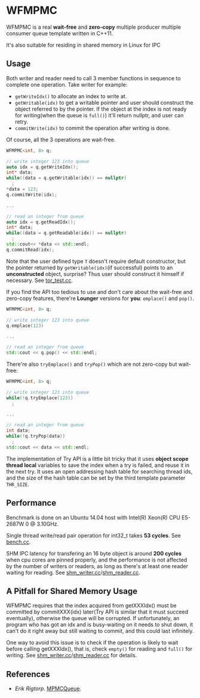 # WFMPMC
WFMPMC is a real **wait-free** and **zero-copy** multiple producer multiple consumer queue template written in C++11.

It's also suitable for residing in shared memory in Linux for IPC

## Usage
Both writer and reader need to call 3 member functions in sequence to complete one operation. Take writer for example: 
- `getWriteIdx()` to allocate an  index to write at. 
- `getWritable(idx)` to get a writable pointer and user should construct the object referred to by the pointer. If the object at the index is not ready for writing(when the queue is `full()`) it'll return nullptr, and user can retry.
- `commitWrite(idx)` to commit the operation after writing is done.
  
Of course, all the 3 operations are wait-free.
```c++
WFMPMC<int, 8> q;

// write integer 123 into queue
auto idx = q.getWriteIdx();
int* data;
while((data = q.getWritable(idx)) == nullptr)
  ;
*data = 123;
q.commitWrite(idx);

...

// read an integer from queue
auto idx = q.getReadIdx();
int* data;
while((data = q.getReadable(idx)) == nullptr)
  ;
std::cout<< *data << std::endl;
q.commitRead(idx);
```
Note that the user defined type `T` doesn't require default constructor, but the pointer returned by `getWritable(idx)`(if successful) points to an **unconstructed** object, surprise? Thus user should construct it himself if necessary. See [tor_test.cc](https://github.com/MengRao/WFMPMC/blob/master/test/tor_test.cc).

If you find the API too tedious to use and don't care about the wait-free and zero-copy features, there're **Lounger** versions for **you**: `emplace()` and `pop()`.
```c++
WFMPMC<int, 8> q;

// write integer 123 into queue
q.emplace(123)

...

// read an integer from queue
std::cout << q.pop() << std::endl;
```
There're also `tryEmplace()` and `tryPop()` which are not zero-copy but wait-free:
```c++
WFMPMC<int, 8> q;

// write integer 123 into queue
while(!q.tryEmplace(123))
  ;

...

// read an integer from queue
int data;
while(!q.tryPop(data))
  ;
std::cout << data << std::endl;
```
The implementation of Try API is a little bit tricky that it uses **object scope thread local** variables to save the index when a try is failed, and reuse it in the next try. It uses an open addressing hash table for searching thread ids, and the size of the hash table can be set by the third template parameter `THR_SIZE`.

## Performance
Benchmark is done on an Ubuntu 14.04 host with Intel(R) Xeon(R) CPU E5-2687W 0 @ 3.10GHz.

Single thread write/read pair operation for int32_t takes **53 cycles**. See [bench.cc](https://github.com/MengRao/WFMPMC/blob/master/test/bench.cc).

SHM IPC latency for transfering an 16 byte object is around **200 cycles** when cpu cores are pinned properly, and the performance is not affected by the number of writers or readers, as long as there's at least one reader waiting for reading. See [shm_writer.cc](https://github.com/MengRao/WFMPMC/blob/master/test/shm_writer.cc)/[shm_reader.cc](https://github.com/MengRao/WFMPMC/blob/master/test/shm_reader.cc).

## A Pitfall for Shared Memory Usage
WFMPMC requires that the index acquired from getXXXIdx() must be committed by commitXXX(idx) later(Try API is similar that it must succeed eventually), otherwise the queue will be corrupted. If unfortunately, an program who has got an idx and is busy-waiting on it needs to shut down, it can't do it right away but still waiting to commit, and this could last infinitely. 

One way to avoid this issue is to check if the operation is likely to wait before calling getXXXIdx(), that is, check `empty()` for reading and `full()` for writing. See [shm_writer.cc](https://github.com/MengRao/WFMPMC/blob/master/test/shm_writer.cc)/[shm_reader.cc](https://github.com/MengRao/WFMPMC/blob/master/test/shm_reader.cc) for details.

## References
- *Erik Rigtorp*. [MPMCQueue](https://github.com/rigtorp/MPMCQueue).
